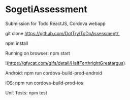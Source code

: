 # SogetiAssessment
Submission for Todo ReactJS, Cordova webapp


git clone https://github.com/DotTry/ToDoAssessment/ 

npm install


Running on browser: npm start

!(https://gfycat.com/gifs/detail/HalfForthrightGreatargus)

Android: npm run cordova-build-prod-android

iOS: npm run cordova-build-prod-ios


Unit Tests: npm test
